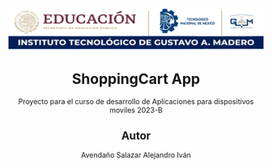 <center>
<img
src="https://github.com/Ale1717/VueJS-ShoppingCart/blob/main/public/img/ITGAM_Banner.png?raw=true"
alt="Itgam Banner"/>
<center/>

# ShoppingCart App

Proyecto para el curso de desarrollo de Aplicaciones 
para dispositivos moviles 2023-B

## Autor
 Avendaño Salazar Alejandro Iván 
